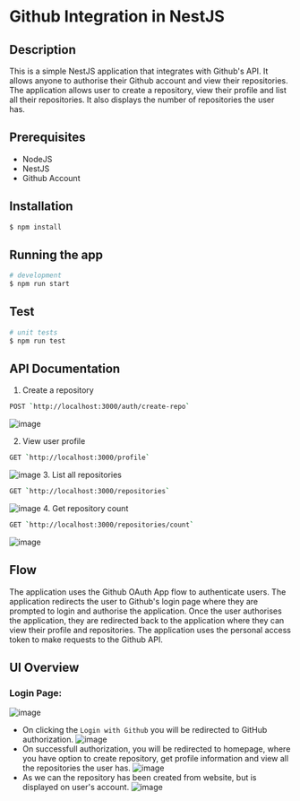 # Github Integration in NestJS

## Description

This is a simple NestJS application that integrates with Github's API. It allows anyone to authorise their Github account and view their repositories. The application allows user to create a repository, view their profile and list all their repositories. It also displays the number of repositories the user has.



## Prerequisites

- NodeJS
- NestJS
- Github Account

## Installation

```bash
$ npm install
```

## Running the app

```bash
# development
$ npm run start
```

## Test

```bash
# unit tests
$ npm run test
```
 
## API Documentation

1. Create a repository

```bash
POST `http://localhost:3000/auth/create-repo`
```
![image](https://i.imgur.com/AX8tVg5.png)

2. View user profile

```bash
GET `http://localhost:3000/profile`
```
![image](https://i.imgur.com/7IJ9r7c.png)
3. List all repositories

```bash
GET `http://localhost:3000/repositories`
```
![image](https://i.imgur.com/q2iYuxx.png)
4. Get repository count

```bash
GET `http://localhost:3000/repositories/count`
```
![image](https://i.imgur.com/5yaUJfs.png)

## Flow
The application uses the Github OAuth App flow to authenticate users. The application redirects the user to Github's login page where they are prompted to login and authorise the application. Once the user authorises the application, they are redirected back to the application where they can view their profile and repositories. The application uses the personal access token to make requests to the Github API.

## UI Overview
### Login Page:
![image](https://i.imgur.com/wa4zGfD.png)
- On clicking the `Login with Github` you will be redirected to GitHub authorization.
 ![image](https://i.imgur.com/XsPWCim.png)
- On successfull authorization, you will be redirected to homepage, where you have option to create repository, get profile information and view all the repositories the user has. 
 ![image](https://i.imgur.com/PdRPOyG.png)
- As we can the repository has been created from website, but is displayed on user's account.
![image](https://i.imgur.com/BKc8Rqh.png)






